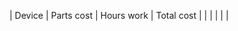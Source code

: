 | Device | Parts cost | Hours work | Total cost |
|        |            |            |            |
